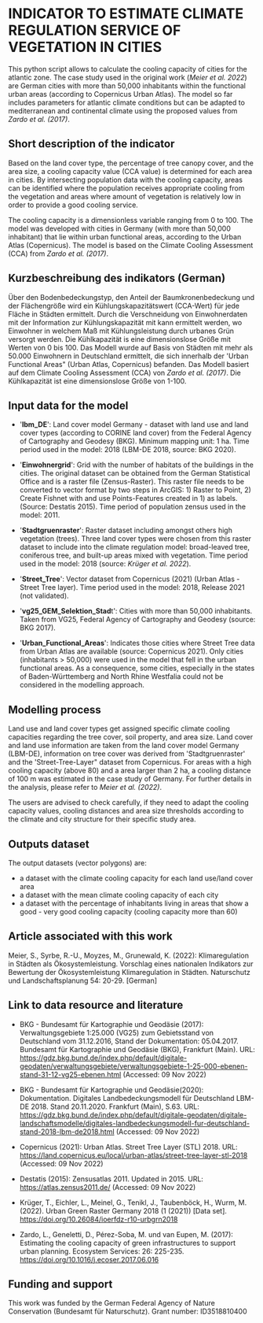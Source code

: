 
# **INDICATOR TO ESTIMATE CLIMATE REGULATION SERVICE OF VEGETATION IN CITIES** 

This python script allows to calculate the cooling capacity of cities for the atlantic zone. The case study used in the original work (*Meier et al. 2022*) are German cities with more than 50,000 inhabitants within the functional urban areas (according to Copernicus Urban Atlas). The model so far includes parameters for atlantic climate conditions but can be adapted to mediterranean and continental climate using the proposed values from *Zardo et al. (2017)*. 


## Short description of the indicator

Based on the land cover type, the percentage of tree canopy cover, and the area size, a cooling capacity value (CCA value) is determined for each area in cities. By intersecting population data with the cooling capacity, areas can be identified where the population receives appropriate cooling from the vegetation and areas where amount of vegetation is relatively low in order to provide a good cooling service.

The cooling capacity is a dimensionless variable ranging from 0 to 100.
The model was developed with cities in Germany (with more than 50,000 inhabitant) that lie within urban functional areas, according to the Urban Atlas (Copernicus). The model is based on the Climate Cooling Assessment (CCA) from *Zardo et al. (2017)*. 


## Kurzbeschreibung des indikators (German)

Über den Bodenbedeckungstyp, den Anteil der Baumkronenbedeckung und der Flächengröße wird ein Kühlungskapazitätswert (CCA-Wert) für jede Fläche in Städten ermittelt.
Durch die Verschneidung von Einwohnerdaten mit der Information zur Kühlungskapazität mit kann ermittelt werden, wo Einwohner in welchem Maß mit Kühlungsleistung durch urbanes Grün versorgt werden. Die Kühlkapazität is eine dimensionslose Größe mit Werten von 0 bis 100.
Das Modell wurde auf Basis von Städten mit mehr als 50.000 Einwohnern in Deutschland ermittelt, die sich innerhalb der 'Urban Functional Areas" (Urban Atlas, Copernicus) befanden. 
Das Modell basiert auf dem Climate Cooling Assessment (CCA) von *Zardo et al. (2017)*. Die Kühlkapazität ist eine dimensionslose Größe von 1-100.

 
## Input data for the model

* '**lbm_DE**': Land cover model Germany - dataset with land use and land cover types (according to CORINE land cover) from the Federal Agency of Cartography and Geodesy (BKG). Minimum mapping unit: 1 ha. Time period used in the model: 2018 (LBM-DE 2018, source: BKG 2020).

* '**Einwohnergrid**': Grid with the number of habitats of the buildings in the cities. The original dataset can be obtained from the German Statistical Office and is a raster file (Zensus-Raster). 
This raster file needs to be converted to vector format by two steps in ArcGIS: 1) Raster to Point, 2) Create Fishnet with and use Points-Features created in 1) as labels. (Source: Destatis 2015). Time period of population zensus used in the model: 2011. 

* '**Stadtgruenraster**': Raster dataset including amongst others high vegetation (trees). Three land cover types were chosen from this raster dataset to include into the climate regulation model: broad-leaved tree, coniferous tree, and built-up areas mixed with vegetation. Time period used in the model: 2018 (source: *Krüger et al. 2022*).

* '**Street_Tree**': Vector dataset from Copernicus (2021) (Urban Atlas - Street Tree layer). Time period used in the model: 2018, Release 2021 (not validated).

* '**vg25_GEM_Selektion_Stad**t': Cities with more than 50,000 inhabitants. Taken from VG25, Federal Agency of Cartography and Geodesy (source: BKG 2017).

* '**Urban_Functional_Areas**': Indicates those cities where Street Tree data from Urban Atlas are available (source: Copernicus 2021). Only cities (inhabitants > 50,000) were used in the model that fell in the urban functional areas. As a consequence, some cities, especially in the states of Baden-Württemberg and North Rhine Westfalia could not be considered in the modelling approach.


## Modelling process

Land use and land cover types get assigned specific climate cooling capacities regarding the tree cover, soil property, and area size. 
Land cover and land use information are taken from the land cover model Germany (LBM-DE), information on tree cover was derived from 'Stadtgruenraster' and the 'Street-Tree-Layer" dataset from Copernicus. For areas with a high cooling capacity (above 80) and a area larger than 2 ha, a cooling distance of 100 m was estimated in the case study of Germany. For further details in the analysis, please refer to *Meier et al. (2022)*. 

The users are advised to check carefully, if they need to adapt the cooling capacity values, cooling distances and area size thresholds according to the climate and city structure for their specific study area. 


## Outputs dataset

The output datasets (vector polygons) are: 
* a dataset with the climate cooling capacity for each land use/land cover area 
* a dataset with the mean climate cooling capacity of each city
* a dataset with the percentage of inhabitants living in areas that show a good - very good cooling capacity (cooling capacity more than 60)


## Article associated with this work

Meier, S., Syrbe, R.-U., Moyzes, M., Grunewald, K. (2022): Klimaregulation in Städten als Ökosystemleistung. Vorschlag eines nationalen Indikators zur Bewertung der Ökosystemleistung Klimaregulation in Städten. Naturschutz und Landschaftsplanung 54: 20-29. [German]


## Link to data resource and literature

* BKG - Bundesamt für Kartographie und Geodäsie (2017): Verwaltungsgebiete 1:25.000 (VG25) zum Gebietsstand von Deutschland vom 31.12.2016, Stand der Dokumentation: 05.04.2017. Bundesamt für Kartographie und Geodäsie (BKG), Frankfurt (Main). URL: https://gdz.bkg.bund.de/index.php/default/digitale-geodaten/verwaltungsgebiete/verwaltungsgebiete-1-25-000-ebenen-stand-31-12-vg25-ebenen.html (Accessed: 09 Nov 2022)

* BKG - Bundesamt für Kartographie und Geodäsie(2020): Dokumentation. Digitales Landbedeckungsmodell für Deutschland LBM-DE 2018. Stand 20.11.2020. 
Frankfurt (Main), S.63. URL: https://gdz.bkg.bund.de/index.php/default/digitale-geodaten/digitale-landschaftsmodelle/digitales-landbedeckungsmodell-fur-deutschland-stand-2018-lbm-de2018.html (Accessed: 09 Nov 2022)

* Copernicus (2021): Urban Atlas. Street Tree Layer (STL) 2018. URL: https://land.copernicus.eu/local/urban-atlas/street-tree-layer-stl-2018 
(Accessed: 09 Nov 2022)

* Destatis (2015): Zensusatlas 2011. Updated in 2015. URL: https://atlas.zensus2011.de/ (Accessed: 09 Nov 2022)

* Krüger, T., Eichler, L., Meinel, G., Tenikl, J., Taubenböck, H., Wurm, M. (2022). Urban Green Raster Germany 2018 (1 (2021)) [Data set]. 
https://doi.org/10.26084/ioerfdz-r10-urbgrn2018

* Zardo, L., Geneletti, D., Pérez-Soba, M. und van Eupen, M. (2017): Estimating the cooling capacity of green infrastructures to support urban planning. Ecosystem Services: 26: 225-235. https://doi.org/10.1016/j.ecoser.2017.06.016


## Funding and support

This work was funded by the German Federal Agency of Nature Conservation (Bundesamt für Naturschutz). Grant number: ID3518810400

